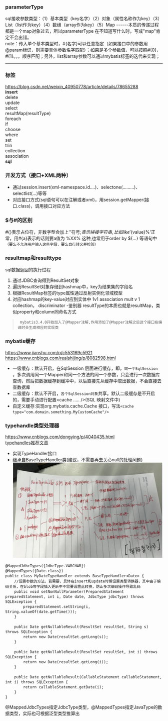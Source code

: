 ### parameterType    
sql接收参数类型：（1）基本类型（key名字）（2）对象（属性名称作为key）（3）List（list作为key）（4）数组（array作为key）（5）Map   ------本质的传递过程都是一个map对象过去，所以parameterType 在不知道写什么时，写成"map"肯定不会出错。     
note：传入单个基本类型时，#{名字}可以任意指定（如果接口中的参数用@param标识，则需要具体参数名字匹配）；如果是多个参数值，可以按照#{0}，#{1}。。。顺序匹配；另外，list和array参数可以通过mybatis标签的迭代来实现；
*****
### 标签    
https://blog.csdn.net/weixin_40950778/article/details/78655288     
**insert**      
delete      
update       
select      
resultMap(resultType)      
foreach       
if        
choose      
where       
set      
trin         
collection            
association             
**sql**  
### 开发方式（接口+XML两种）
* 通过session.insert(xml-namespace.id....)、selectone(.........)、selectlist(...)等等
* 对应接口方式(sql语句可以在注解或者xml)，用session.getMapper(接口.class)，调用接口对应方法
### $与#的区别
#{}表示占位符，非数字型会加上''符号;$表示拼接字符串,比如 like '%${value}%'正常，用#{a}表示的话则要a值为 %XX% 这种,也常用于order by ${...} 等语句中`（要么不允许用户输入这些字段，要么自行转义并检验）`  
### resultmap和resulttype
sql数据返回的执行过程  
1. 通过JDBC查询得到ResultSet对象
2. 遍历ResultSet对象存储到hashmap中，key为结果集的字段名
3. 根据ResultMap标签的type属性通过反射实例化领域模型
4. 对应hashmap的key-value对应到实体中
1v1 association  mult v 1 collection， discriminator -鉴别器
resultType的本质也就是resultMap，类似property和column同命名方式
>      mybatis3.4.0开始加入了@Mapper注解,作用添加了@Mapper注解之后这个接口在编译时会生成相应的实现类
### mybatis缓存
https://www.jianshu.com/p/c553169c5921  
https://www.cnblogs.com/realshijing/p/8082598.html
* 一级缓存：默认开启，在SqlSession 层面进行缓存，即，`同一个SqlSession` ，多次调用同一个Mapper和同一个方法的同一个参数，只会进行一次数据库查询，然后把数据缓存到缓冲中，以后直接先从缓存中取出数据，不会直接去查数据库
* 二级缓存：默认不开启，`各个SqlSession对象`共享。默认二级缓存是不开启的，需要手动进行配置<cache ..... />(SQL 映射文件中)
* 自定义缓存:实现org.mybatis.cache.Cache 接口，写法`<cache type="com.domain.something.MyCustomCache"/>`
### typehandle类型处理器
https://www.cnblogs.com/dongying/p/4040435.html  
[typehandles推荐文章](http://blog.51cto.com/4443915/1828533)
* 实现TypeHandler接口
* 继承自BaseTypeHandler类(建议，不需要再去关心null的处理问题)
![typehandle匹配逻辑](https://github.com/hjyeah/notes/blob/master/typehandle.png)
```
@MappedJdbcTypes({JdbcType.VARCHAR})
@MappedTypes({Date.class})
public class MyDateTypeHandler extends BaseTypeHandler<Date> {
    //设置参数的方法，若需要，具体在insert和update时候设置类型转换器，其中由于编码关系，在blob等字段插入更新中不需要设置此转换，防止多次编码操作导致乱码
    public void setNonNullParameter(PreparedStatement preparedStatement, int i, Date date, JdbcType jdbcType) throws SQLException {
        preparedStatement.setString(i, String.valueOf(date.getTime()));
    }

    public Date getNullableResult(ResultSet resultSet, String s) throws SQLException {
        return new Date(resultSet.getLong(s));
    }

    public Date getNullableResult(ResultSet resultSet, int i) throws SQLException {
        return new Date(resultSet.getLong(i));
    }

    public Date getNullableResult(CallableStatement callableStatement, int i) throws SQLException {
        return callableStatement.getDate(i);
    }
}
```
@MappedJdbcTypes指定JdbcType类型，@MappedTypes指定JavaType的数据类型，实际也可根据泛型类型推算出  
